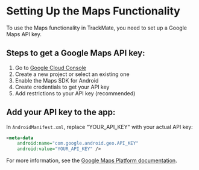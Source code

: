 # Setting Up the Maps Functionality

To use the Maps functionality in TrackMate, you need to set up a Google Maps API key.

## Steps to get a Google Maps API key:

1. Go to [Google Cloud Console](https://console.cloud.google.com/)
2. Create a new project or select an existing one
3. Enable the Maps SDK for Android
4. Create credentials to get your API key
5. Add restrictions to your API key (recommended)

## Add your API key to the app:

In `AndroidManifest.xml`, replace "YOUR_API_KEY" with your actual API key:

```xml
<meta-data
    android:name="com.google.android.geo.API_KEY"
    android:value="YOUR_API_KEY" />
```

For more information, see the [Google Maps Platform documentation](https://developers.google.com/maps/documentation/android-sdk/get-api-key).
